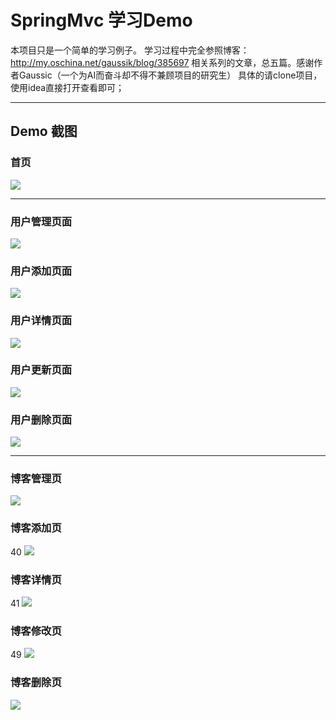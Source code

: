 # SpringMvc 学习Demo

本项目只是一个简单的学习例子。
学习过程中完全参照博客：http://my.oschina.net/gaussik/blog/385697 相关系列的文章，总五篇。感谢作者Gaussic（一个为AI而奋斗却不得不兼顾项目的研究生）
具体的请clone项目，使用idea直接打开查看即可；

---

## Demo 截图

### 首页
![](http://ww1.sinaimg.cn/large/006gmCthly1fj7yda7ms5j30hr09kgmb.jpg)


---
### 用户管理页面
![](http://ww1.sinaimg.cn/large/006gmCthly1fj7ydakuqij30xa0jjq4x.jpg)

### 用户添加页面
![](http://ww1.sinaimg.cn/large/006gmCthly1fj7ydab9t6j31680but9c.jpg)

### 用户详情页面
![](http://ww1.sinaimg.cn/large/006gmCthly1fj7ytn3gfbj31690bu74x.jpg)

### 用户更新页面
![](http://ww1.sinaimg.cn/large/006gmCthly1fj7yda4z26j30ou0gwjs2.jpg)

### 用户删除页面
![](http://ww1.sinaimg.cn/large/006gmCthly1fj7ydanc7lj311x0joq56.jpg)

---

### 博客管理页
![](http://ww1.sinaimg.cn/large/006gmCthly1fj7yp0eqh1j311s0o7776.jpg)

### 博客添加页
40
![](http://ww1.sinaimg.cn/large/006gmCthly1fj7yrpo6naj316c0i1wfg.jpg)

### 博客详情页
41
![](http://ww1.sinaimg.cn/large/006gmCthly1fj7yozluk0j312b0bzdgl.jpg)

### 博客修改页
49
![](http://ww1.sinaimg.cn/large/006gmCthly1fj7ys6u2plj316f0i6gmo.jpg)

### 博客删除页
![](http://ww1.sinaimg.cn/large/006gmCthly1fj7yp0eqh1j311s0o7776.jpg)
